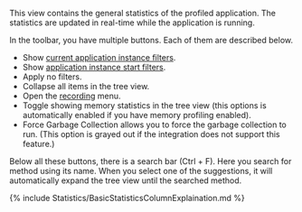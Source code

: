 This view contains the general statistics of the profiled application.
The statistics are updated in real-time while the application is running.

In the toolbar, you have multiple buttons. Each of them are described below.
- Show [current application instance filters](../../features/ProfilingDataFiltering#application-instance-filters).
- Show [application instance start filters](../../features/ProfilingDataFiltering#application-instance-start-filters).
- Apply no filters.
- Collapse all items in the tree view.
- Open the [recording](../../views/applicationInstanceDockWindow/StatsRecordingView) menu.
- Toggle showing memory statistics in the tree view (this options is automatically enabled if you have memory profiling enabled).
- Force Garbage Collection allows you to force the garbage collection to run. (This option is grayed out if the integration does not support this feature.)

Below all these buttons, there is a search bar (Ctrl + F). Here you search for method using its name. When you select one of the suggestions, it will automatically expand the tree view until the searched method.

{% include Statistics/BasicStatisticsColumnExplaination.md %}